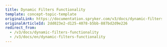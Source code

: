 ```yaml
---
title: Dynamic Filters Functionality
template: concept-topic-template
originalLink: https://documentation.spryker.com/v3/docs/dynamic-filters-functionality
originalArticleId: 2dd023e2-d125-4078-b5bb-887bd2d9e226
redirect_from:
  - /v3/docs/dynamic-filters-functionality
  - /v3/docs/en/dynamic-filters-functionality
---
```



